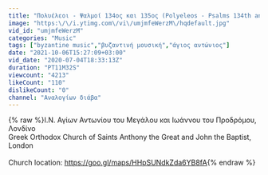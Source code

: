 ```yaml
---
title: "Πολυέλεοι - Ψαλμοί 134ος και 135ος (Polyeleos - Psalms 134th and 135th)"
image: "https:\/\/i.ytimg.com\/vi\/umjmfeWerzM\/hqdefault.jpg"
vid_id: "umjmfeWerzM"
categories: "Music"
tags: ["byzantine music","βυζαντινή μουσική","άγιος αντώνιος"]
date: "2021-10-06T15:27:09+03:00"
vid_date: "2020-07-04T18:33:13Z"
duration: "PT11M32S"
viewcount: "4213"
likeCount: "110"
dislikeCount: "0"
channel: "Αναλογίων διάβα"
---
```

{% raw %}Ι.Ν. Αγίων Αντωνίου του Μεγάλου και Ιωάννου του Προδρόμου, Λονδίνο <br />Greek Orthodox Church of Saints Anthony the Great and John the Baptist, London<br /><br />Church location: <a rel="nofollow" target="blank" href="https://goo.gl/maps/HHpSUNdkZda6YB8fA">https://goo.gl/maps/HHpSUNdkZda6YB8fA</a>{% endraw %}
